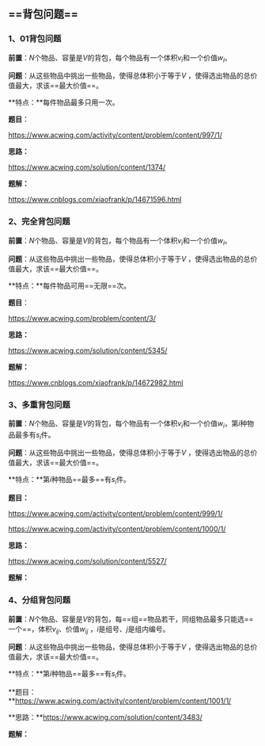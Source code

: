 ## ==背包问题==

### 1、01背包问题

**前置**：$N$个物品、容量是$V$的背包，每个物品有一个体积$v_{i}$和一个价值$w_{i}$。

**问题**：从这些物品中挑出一些物品，使得总体积小于等于$V$ ，使得选出物品的总价值最大，求该==最大价值==。

**特点：**每件物品最多只用一次。

**题目**：

https://www.acwing.com/activity/content/problem/content/997/1/

**思路：**

https://www.acwing.com/solution/content/1374/

**题解：**

https://www.cnblogs.com/xiaofrank/p/14671596.html

### 2、完全背包问题

**前置**：$N$个物品、容量是$V$的背包，每个物品有一个体积$v_{i}$和一个价值$w_{i}$。

**问题**：从这些物品中挑出一些物品，使得总体积小于等于$V$ ，使得选出物品的总价值最大，求该==最大价值==。

**特点：**每件物品可用==无限==次。

**题目**：

https://www.acwing.com/problem/content/3/

**思路：**

https://www.acwing.com/solution/content/5345/

**题解：**

https://www.cnblogs.com/xiaofrank/p/14672982.html

### 3、多重背包问题

**前置**：$N$个物品、容量是$V$的背包，每个物品有一个体积$v_{i}$和一个价值$w_{i}$，第$i$种物品最多有$s_i$件。

**问题**：从这些物品中挑出一些物品，使得总体积小于等于$V$ ，使得选出物品的总价值最大，求该==最大价值==。

**特点：**第$i$种物品==最多==有$s_i$件。

**题目：**

https://www.acwing.com/activity/content/problem/content/999/1/

https://www.acwing.com/activity/content/problem/content/1000/1/

**思路：**

https://www.acwing.com/solution/content/5527/

**题解：**

### 4、分组背包问题

**前置**：$N$个物品、容量是$V$的背包，每==组==物品若干，同组物品最多只能选==一个==，体积$v_{ij}$、价值$w_{ij}$  ，$i$是组号、$j$是组内编号。

**问题**：从这些物品中挑出一些物品，使得总体积小于等于$V$ ，使得选出物品的总价值最大，求该==最大价值==。

**特点：**第$i$种物品==最多==有$s_i$件。

**题目：**https://www.acwing.com/activity/content/problem/content/1001/1/

**思路：**https://www.acwing.com/solution/content/3483/

**题解：**

